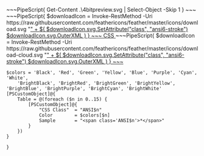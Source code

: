 <h2 style='text-align:center'>
    <a id='colorSchemeNameLink' href='#'>
        <span class='ColorSchemeFileName' />
    </a>
</h2>

<div class='centeredText'>
~~~PipeScript{
Get-Content .\4bitpreview.svg |
    Select-Object -Skip 1
}
~~~
</div>

<div class='centeredText'>
    <a id='downloadSchemeLink'>
~~~PipeScript{    
$downloadIcon = Invoke-RestMethod -Uri https://raw.githubusercontent.com/feathericons/feather/master/icons/download.svg
      "<a href='https://github.com/2bitdesigns/4bitcss'>" + $(
$downloadIcon.svg.SetAttribute("class", "ansi6-stroke")
$downloadIcon.svg.OuterXML
)
}
~~~
        CSS
    </a>
    <a id='cdnSchemeLink'>
~~~PipeScript{    
$downloadIcon = Invoke-RestMethod -Uri https://raw.githubusercontent.com/feathericons/feather/master/icons/download-cloud.svg
      "<a href='https://github.com/2bitdesigns/4bitcss'>" + $(
$downloadIcon.svg.SetAttribute("class", "ansi6-stroke")
$downloadIcon.svg.OuterXML
)
}
~~~
    </a>
</div>

~~~PipeScript{
$colors = 'Black', 'Red', 'Green', 'Yellow', 'Blue', 'Purple', 'Cyan', 'White',
    'BrightBlack', 'BrightRed', 'BrightGreen', 'BrightYellow', 'BrightBlue', 'BrightPurple', 'BrightCyan', 'BrightWhite'
[PSCustomObject]@{    
    Table = @(foreach ($n in 0..15) {
        [PSCustomObject]@{
            "CSS Class"  = "ANSI$n"
            Color        = $colors[$n]
            Sample       = "<span class='ANSI$n'>*</span>"
        }
    })
}

}
~~~
